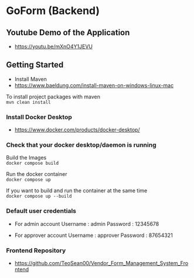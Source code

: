 # GoForm (Backend)

## Youtube Demo of the Application
- https://youtu.be/mXnO4Y1JEVU

## Getting Started
- Install Maven 
- https://www.baeldung.com/install-maven-on-windows-linux-mac

To install project packages with maven <br />
```mvn clean install```

### Install Docker Desktop
- https://www.docker.com/products/docker-desktop/ 

### Check that your docker desktop/daemon is running <br />

Build the Images <br />
```docker compose build```<br />

Run the docker container <br />
```docker compose up```

If you want to build and run the container at the same time <br />
```docker compose up --build```

### Default user credentials

- For admin account
Username : admin
Password : 12345678

- For approver account
Username : approver
Password : 87654321

### Frontend Repository
- https://github.com/TeoSean00/Vendor_Form_Management_System_Frontend
